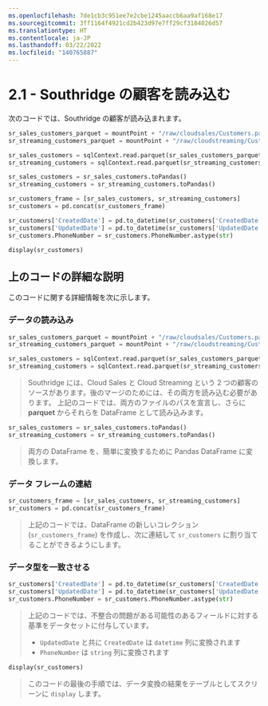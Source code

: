 ```yaml
---
ms.openlocfilehash: 7de1cb3c951ee7e2cbe1245aaccb6aa9af168e17
ms.sourcegitcommit: 3ff1164f4921cd2b423d97e7ff29cf3184026d57
ms.translationtype: HT
ms.contentlocale: ja-JP
ms.lasthandoff: 03/22/2022
ms.locfileid: "140765887"
---
```

# <a name="21---loading-southridge-customers"></a>2.1 - Southridge の顧客を読み込む

次のコードでは、Southridge の顧客が読み込まれます。

```python
sr_sales_customers_parquet = mountPoint + "/raw/cloudsales/Customers.parquet"
sr_streaming_customers_parquet = mountPoint + "/raw/cloudstreaming/Customers.parquet"

sr_sales_customers = sqlContext.read.parquet(sr_sales_customers_parquet)
sr_streaming_customers = sqlContext.read.parquet(sr_streaming_customers_parquet)

sr_sales_customers = sr_sales_customers.toPandas()
sr_streaming_customers = sr_streaming_customers.toPandas()

sr_customers_frame = [sr_sales_customers, sr_streaming_customers]
sr_customers = pd.concat(sr_customers_frame)

sr_customers['CreatedDate'] = pd.to_datetime(sr_customers['CreatedDate'], errors='coerce')
sr_customers['UpdatedDate'] = pd.to_datetime(sr_customers['UpdatedDate'], errors='coerce')
sr_customers.PhoneNumber = sr_customers.PhoneNumber.astype(str)

display(sr_customers)
```

## <a name="detailing-the-code-above"></a>上のコードの詳細な説明

このコードに関する詳細情報を次に示します。

### <a name="loading-data"></a>データの読み込み

```python
sr_sales_customers_parquet = mountPoint + "/raw/cloudsales/Customers.parquet"
sr_streaming_customers_parquet = mountPoint + "/raw/cloudstreaming/Customers.parquet"

sr_sales_customers = sqlContext.read.parquet(sr_sales_customers_parquet)
sr_streaming_customers = sqlContext.read.parquet(sr_streaming_customers_parquet)
```

> Southridge には、Cloud Sales と Cloud Streaming という 2 つの顧客のソースがあります。後のマージのためには、その両方を読み込む必要があります。 上記のコードでは、両方のファイルのパスを宣言し、さらに **parquet** からそれらを DataFrame として読み込みます。

```python
sr_sales_customers = sr_sales_customers.toPandas()
sr_streaming_customers = sr_streaming_customers.toPandas()
```

> 両方の DataFrame を、簡単に変換するために Pandas DataFrame に変換します。

### <a name="concatenating-the-data-frames"></a>データ フレームの連結

```python
sr_customers_frame = [sr_sales_customers, sr_streaming_customers]
sr_customers = pd.concat(sr_customers_frame)
```

> 上記のコードでは、DataFrame の新しいコレクション (`sr_customers_frame`) を作成し、次に連結して `sr_customers` に割り当てることができるようにします。

### <a name="conforming-the-data-types"></a>データ型を一致させる

```python
sr_customers['CreatedDate'] = pd.to_datetime(sr_customers['CreatedDate'], errors='coerce')
sr_customers['UpdatedDate'] = pd.to_datetime(sr_customers['UpdatedDate'], errors='coerce')
sr_customers.PhoneNumber = sr_customers.PhoneNumber.astype(str)
```

> 上記のコードでは、不整合の問題がある可能性のあるフィールドに対する基準をデータセットに付与しています。
>
> - `UpdatedDate` と共に `CreatedDate` は `datetime` 列に変換されます
> - `PhoneNumber` は `string` 列に変換されます

```python
display(sr_customers)
```

> このコードの最後の手順では、データ変換の結果をテーブルとしてスクリーンに `display` します。